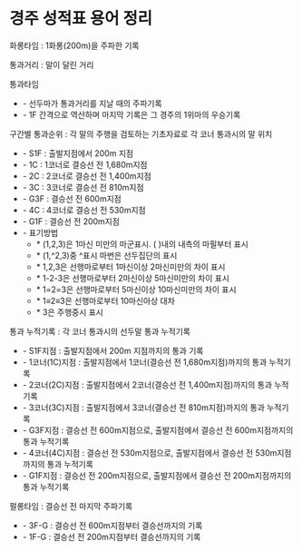 # 경주 성적표 용어 정리

화롱타임 : 1화롱(200m)을 주파한 기록

통과거리 : 말이 달린 거리

통과타임

* \- 선두마가 통과거리를 지날 때의 주파기록
* \- 1F 간격으로 역산하며 마지막 기록은 그 경주의 1위마의 우승기록

구간별 통과순위 : 각 말의 주행을 검토하는 기초자료로 각 코너 통과시의 말 위치

* \- S1F : 출발지점에서 200m 지점
* \- 1C : 1코너로 결승선 전 1,680m지점
* \- 2C : 2코너로 결승선 전 1,400m지점
* \- 3C : 3코너로 결승선 전 810m지점
* \- G3F : 결승선 전 600m지점
* \- 4C : 4코너로 결승선 전 530m지점
* \- G1F : 결승선 전 200m지점
* \- 표기방법
  * \* (1,2,3)은 1마신 미만의 마군표시. ( )내의 내측의 마필부터 표시
  * \* (1,^2,3)중 ^표시 마번은 선두집단의 표시
  * \* 1,2,3은 선행마로부터 1마신이상 2마신미만의 차이 표시
  * \* 1-2-3은 선행마로부터 2마신이상 5마신미만의 차이 표시
  * \* 1=2=3은 선행마로부터 5마신이상 10마신미만의 차이 표시
  * \* 1≡2≡3은 선행마로부터 10마신아상 대차
  * \* 3은 주행중시 표시

통과 누적기록 : 각 코너 통과시의 선두말 통과 누적기록

* \- S1F지점 : 출발지점에서 200m 지점까지의 통과 기록
* \- 1코너(1C)지점 : 출발지점에서 1코너(결승선 전 1,680m지점)까지의 통과 누적기록
* \- 2코너(2C)지점 : 출발지점에서 2코너(결승선 전 1,400m지점)까지의 통과 누적기록
* \- 3코너(3C)지점 : 출발지점에서 3코너(결승선 전 810m지점)까지의 통과 누적기록
* \- G3F지점 : 결승선 전 600m지점으로, 출발지점에서 결승선 전 600m지점까지의 통과 누적기록
* \- 4코너(4C)지점 : 결승선 전 530m지점으로, 출발지점에서 결승선 전 530m지점까지의 통과 누적기록
* \- G1F지점 : 결승선 전 200m지점으로, 출발지점에서 결승선 전 200m지점까지의 통과 누적기록

펄롱타임 : 결승선 전 마지막 주파기록

* \- 3F-G : 결승선 전 600m지점부터 결승선까지의 기록
* \- 1F-G : 결승선 전 200m지점부터 결승선까지의 기록
